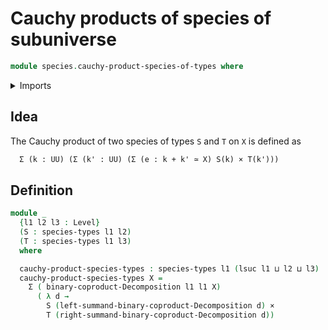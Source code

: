 # Cauchy products of species of subuniverse

```agda
module species.cauchy-product-species-of-types where
```

<details><summary>Imports</summary>

```agda
open import foundation.cartesian-product-types
open import foundation.coproduct-decompositions
open import foundation.dependent-pair-types
open import foundation.universe-levels

open import species.species-of-types
```

</details>

## Idea

The Cauchy product of two species of types `S` and `T` on `X` is defined as

```md
  Σ (k : UU) (Σ (k' : UU) (Σ (e : k + k' ≃ X) S(k) × T(k')))
```

## Definition

```agda
module _
  {l1 l2 l3 : Level}
  (S : species-types l1 l2)
  (T : species-types l1 l3)
  where

  cauchy-product-species-types : species-types l1 (lsuc l1 ⊔ l2 ⊔ l3)
  cauchy-product-species-types X =
    Σ ( binary-coproduct-Decomposition l1 l1 X)
      ( λ d →
        S (left-summand-binary-coproduct-Decomposition d) ×
        T (right-summand-binary-coproduct-Decomposition d))
```
